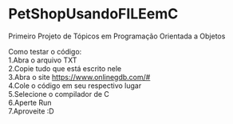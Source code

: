 # PetShopUsandoFILEemC
Primeiro Projeto de Tópicos em Programação Orientada a Objetos

Como testar o código:<br>
1.Abra o arquivo TXT<br>
2.Copie tudo que está escrito nele<br>
3.Abra o site https://www.onlinegdb.com/#<br>
4.Cole o código em seu respectivo lugar<br>
5.Selecione o compilador de C<br>
6.Aperte Run<br>
7.Aproveite :D<br>
